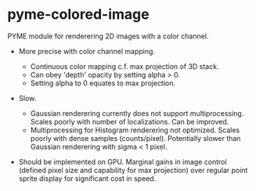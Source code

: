 # pyme-colored-image
PYME module for renderering 2D images with a color channel.

* More precise with color channel mapping.
	* Continuous color mapping c.f. max projection of 3D stack.
	* Can obey 'depth' opacity by setting alpha > 0.
	* Setting alpha to 0 equates to max projection.
	
* Slow.
	* Gaussian renderering currently does not support multiprocessing. Scales poorly with number of localizations. Can be improved.
	* Multiprocessing for Histogram renderering not optimized. Scales poorly with dense samples (counts/pixel). Potentially slower than Gaussian renderering with sigma < 1 pixel.

* Should be implemented on GPU. Marginal gains in image control (defined pixel size and capability for max projection) over regular point sprite display for significant cost in speed.
	
